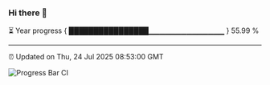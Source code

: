 ### Hi there 👋

⏳ Year progress { ████████████████▁▁▁▁▁▁▁▁▁▁▁▁▁▁ } 55.99 %

---

⏰ Updated on Thu, 24 Jul 2025 08:53:00 GMT

![Progress Bar CI](https://github.com/IshwaranRudhara/GIT-ACTION/workflows/Progress%20Bar%20CI/badge.svg)
